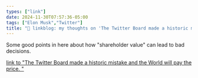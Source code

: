 ```yaml
---
types: ["link"]
date: 2024-11-30T07:57:36-05:00
tags: ["Elon Musk","Twitter"]
title: "🔗 linkblog: my thoughts on 'The Twitter Board made a historic mistake and the World will pay the price. '"
---
```

Some good points in here about how "shareholder value" can lead to bad decisions.

[link to "The Twitter Board made a historic mistake and the World will pay the price. "](https://blog.rmendes.net/2024/11/30/the-twitter-board.html)
